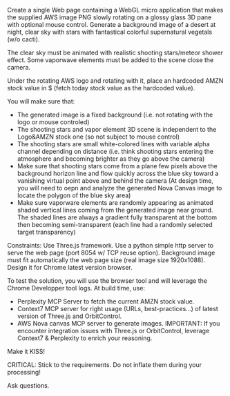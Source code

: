 Create a single Web page containing a WebGL micro application that makes the supplied AWS image PNG slowly rotating on a glossy glass 3D pane with optional mouse control. Generate a background image of a desert at night, clear sky with stars with fantastical colorful supernatural vegetals (w/o cacti). 

The clear sky must be animated with realistic shooting stars/meteor shower effect. 
Some vaporwave elements must be added to the scene close the camera.

Under the rotating AWS logo and rotating with it, place an hardcoded AMZN stock value in $ (fetch today stock value as the hardcoded value).

You will make sure that:
- The generated image is a fixed background (i.e. not rotating with the logo or mouse controled)
- The shooting stars and vapor element 3D scene is independent to the Logo&AMZN stock one (so not subject to mouse control)
- The shooting stars are small white-colored lines with variable alpha channel depending on distance (i.e. think shooting stars entering the atmosphere and becoming brighter as they go above the camera)
- Make sure that shooting stars come from a plane few pixels above the background horizon line and flow quickly across the blue sky toward a vanishing virtual point above and behind the camera (At design time, you will need to oepn and analyze the generated Nova Canvas image to locate the polygon of the blue sky area)
- Make sure vaporware elements are randomly appearing as animated shaded vertical lines coming from the generated image near ground. The shaded lines are always a gradient fully transparent at the bottom then becoming semi-transparent (each line had a randomly selected target transparency) 

Constraints:
Use Three.js framework. 
Use a python simple http server to serve the web page (port 8054 w/ TCP reuse option). 
Background image must fit automatically the web page size (real image size 1920x1088). 
Design it for Chrome latest version browser.

To test the solution, you will use the browser tool and will leverage the Chrome Developper tool logs. 
At build time, use:
- Perplexity MCP Server to fetch the current AMZN stock value.
- Context7 MCP server for right usage (URLs, best-practices...) of latest version of Three.js and OrbitControl.
- AWS Nova canvas MCP server to generate images.
IMPORTANT: If you encounter integration issues with Three.js or OrbitControl, leverage Context7 & Perplexity to enrich your reasoning.

Make it KISS!

CRITICAL: Stick to the requirements. Do not inflate them during your processing!

Ask questions.